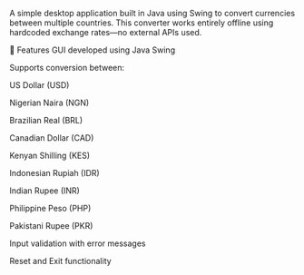 A simple desktop application built in Java using Swing to convert currencies between multiple countries. This converter works entirely offline using hardcoded exchange rates—no external APIs used.

🚀 Features
GUI developed using Java Swing

Supports conversion between:

US Dollar (USD)

Nigerian Naira (NGN)

Brazilian Real (BRL)

Canadian Dollar (CAD)

Kenyan Shilling (KES)

Indonesian Rupiah (IDR)

Indian Rupee (INR)

Philippine Peso (PHP)

Pakistani Rupee (PKR)

Input validation with error messages

Reset and Exit functionality

